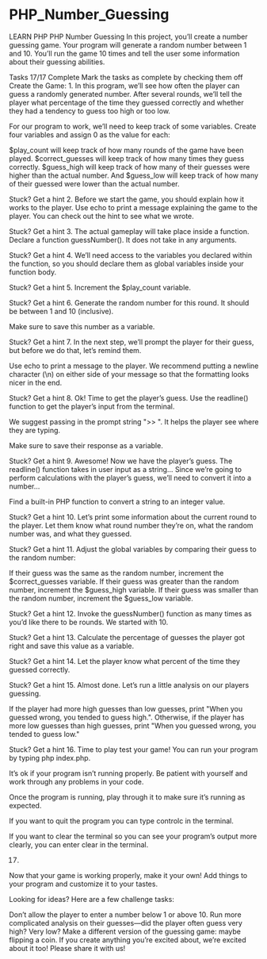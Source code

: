 # PHP_Number_Guessing
LEARN PHP
PHP Number Guessing
In this project, you’ll create a number guessing game. Your program will generate a random number between 1 and 10. You’ll run the game 10 times and tell the user some information about their guessing abilities.

Tasks
17/17 Complete
Mark the tasks as complete by checking them off
Create the Game:
1.
In this program, we’ll see how often the player can guess a randomly generated number. After several rounds, we’ll tell the player what percentage of the time they guessed correctly and whether they had a tendency to guess too high or too low.

For our program to work, we’ll need to keep track of some variables. Create four variables and assign 0 as the value for each:

$play_count will keep track of how many rounds of the game have been played.
$correct_guesses will keep track of how many times they guess correctly.
$guess_high will keep track of how many of their guesses were higher than the actual number.
And $guess_low will keep track of how many of their guessed were lower than the actual number.

Stuck? Get a hint
2.
Before we start the game, you should explain how it works to the player. Use echo to print a message explaining the game to the player. You can check out the hint to see what we wrote.


Stuck? Get a hint
3.
The actual gameplay will take place inside a function. Declare a function guessNumber(). It does not take in any arguments.


Stuck? Get a hint
4.
We’ll need access to the variables you declared within the function, so you should declare them as global variables inside your function body.


Stuck? Get a hint
5.
Increment the $play_count variable.


Stuck? Get a hint
6.
Generate the random number for this round. It should be between 1 and 10 (inclusive).

Make sure to save this number as a variable.


Stuck? Get a hint
7.
In the next step, we’ll prompt the player for their guess, but before we do that, let’s remind them.

Use echo to print a message to the player. We recommend putting a newline character (\n) on either side of your message so that the formatting looks nicer in the end.


Stuck? Get a hint
8.
Ok! Time to get the player’s guess. Use the readline() function to get the player’s input from the terminal.

We suggest passing in the prompt string ">> ". It helps the player see where they are typing.

Make sure to save their response as a variable.


Stuck? Get a hint
9.
Awesome! Now we have the player’s guess. The readline() function takes in user input as a string… Since we’re going to perform calculations with the player’s guess, we’ll need to convert it into a number…

Find a built-in PHP function to convert a string to an integer value.


Stuck? Get a hint
10.
Let’s print some information about the current round to the player. Let them know what round number they’re on, what the random number was, and what they guessed.


Stuck? Get a hint
11.
Adjust the global variables by comparing their guess to the random number:

If their guess was the same as the random number, increment the $correct_guesses variable.
If their guess was greater than the random number, increment the $guess_high variable.
If their guess was smaller than the random number, increment the $guess_low variable.

Stuck? Get a hint
12.
Invoke the guessNumber() function as many times as you’d like there to be rounds. We started with 10.


Stuck? Get a hint
13.
Calculate the percentage of guesses the player got right and save this value as a variable.


Stuck? Get a hint
14.
Let the player know what percent of the time they guessed correctly.


Stuck? Get a hint
15.
Almost done. Let’s run a little analysis on our players guessing.

If the player had more high guesses than low guesses, print "When you guessed wrong, you tended to guess high.". Otherwise, if the player has more low guesses than high guesses, print "When you guessed wrong, you tended to guess low."


Stuck? Get a hint
16.
Time to play test your game! You can run your program by typing php index.php.

It’s ok if your program isn’t running properly. Be patient with yourself and work through any problems in your code.

Once the program is running, play through it to make sure it’s running as expected.

If you want to quit the program you can type controlc in the terminal.

If you want to clear the terminal so you can see your program’s output more clearly, you can enter clear in the terminal.

17.
Now that your game is working properly, make it your own! Add things to your program and customize it to your tastes.

Looking for ideas? Here are a few challenge tasks:

Don’t allow the player to enter a number below 1 or above 10.
Run more complicated analysis on their guesses—did the player often guess very high? Very low?
Make a different version of the guessing game: maybe flipping a coin.
If you create anything you’re excited about, we’re excited about it too! Please share it with us!

